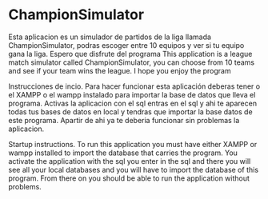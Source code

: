 # ChampionSimulator
Esta aplicacion es un simulador de partidos de la liga llamada ChampionSimulator, podras escoger entre 10 equipos y ver si tu equipo gana la liga. 
Espero que disfrute del programa
This application is a league match simulator called ChampionSimulator, you can choose from 10 teams and see if your team wins the league. 
I hope you enjoy the program

Instrucciones de incio.
Para hacer funcionar esta aplicación deberas tener o el XAMPP o el wampp instalado para importar la base de datos que lleva el programa.
Activas la aplicacion con el sql entras en el sql y ahi te aparecen todas tus bases de datos en local y tendras que importar la base datos de este programa. 
Apartir de ahi ya te deberia funcionar sin problemas la aplicacion.


Startup instructions.
To run this application you must have either XAMPP or wampp installed to import the database that carries the program.
You activate the application with the sql you enter in the sql and there you will see all your local databases and you will have to import the database of this program. 
From there on you should be able to run the application without problems.

